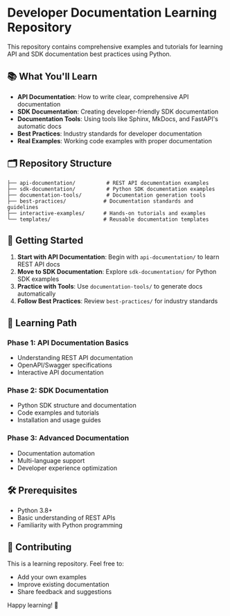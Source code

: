 # Developer Documentation Learning Repository

This repository contains comprehensive examples and tutorials for learning API and SDK documentation best practices using Python.

## 📚 What You'll Learn

- **API Documentation**: How to write clear, comprehensive API documentation
- **SDK Documentation**: Creating developer-friendly SDK documentation
- **Documentation Tools**: Using tools like Sphinx, MkDocs, and FastAPI's automatic docs
- **Best Practices**: Industry standards for developer documentation
- **Real Examples**: Working code examples with proper documentation

## 🗂️ Repository Structure

```
├── api-documentation/          # REST API documentation examples
├── sdk-documentation/          # Python SDK documentation examples
├── documentation-tools/        # Documentation generation tools
├── best-practices/            # Documentation standards and guidelines
├── interactive-examples/      # Hands-on tutorials and examples
└── templates/                 # Reusable documentation templates
```

## 🚀 Getting Started

1. **Start with API Documentation**: Begin with `api-documentation/` to learn REST API docs
2. **Move to SDK Documentation**: Explore `sdk-documentation/` for Python SDK examples
3. **Practice with Tools**: Use `documentation-tools/` to generate docs automatically
4. **Follow Best Practices**: Review `best-practices/` for industry standards

## 📖 Learning Path

### Phase 1: API Documentation Basics
- Understanding REST API documentation
- OpenAPI/Swagger specifications
- Interactive API documentation

### Phase 2: SDK Documentation
- Python SDK structure and documentation
- Code examples and tutorials
- Installation and usage guides

### Phase 3: Advanced Documentation
- Documentation automation
- Multi-language support
- Developer experience optimization

## 🛠️ Prerequisites

- Python 3.8+
- Basic understanding of REST APIs
- Familiarity with Python programming

## 📝 Contributing

This is a learning repository. Feel free to:
- Add your own examples
- Improve existing documentation
- Share feedback and suggestions

Happy learning! 🎉

